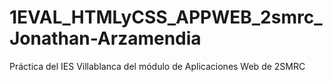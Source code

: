 # 1EVAL_HTMLyCSS_APPWEB_2smrc_Jonathan-Arzamendia
Práctica del IES Villablanca del módulo de Aplicaciones Web de 2SMRC
